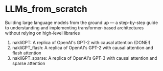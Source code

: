# LLMs_from_scratch
Building large language models from the ground up — a step-by-step guide to understanding and implementing transformer-based architectures without relying on high-level libraries

1. nakliGPT: A replica of OpenAI's GPT-2 with causal attention (DONE!)
2. nakliGPT_flash: A replica of OpenAI's GPT-2 with causal attention and flash attention
3. nakliGPT_sparse: A replica of OpenAI's GPT-3 with causal attention and sparse attention
